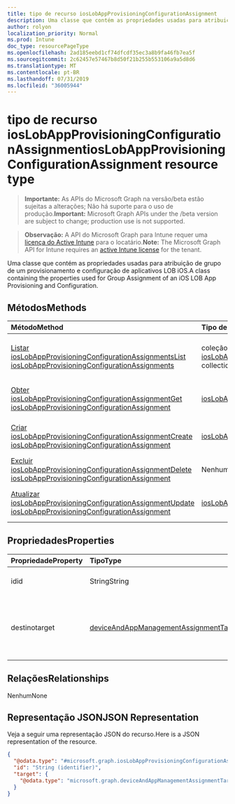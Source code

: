 ```yaml
---
title: tipo de recurso iosLobAppProvisioningConfigurationAssignment
description: Uma classe que contém as propriedades usadas para atribuição de grupo de um provisionamento e configuração de aplicativos LOB iOS.
author: rolyon
localization_priority: Normal
ms.prod: Intune
doc_type: resourcePageType
ms.openlocfilehash: 2ad185eebd1cf74dfcdf35ec3a8b9fa46fb7ea5f
ms.sourcegitcommit: 2c62457e57467b8d50f21b255b553106a9a5d8d6
ms.translationtype: MT
ms.contentlocale: pt-BR
ms.lasthandoff: 07/31/2019
ms.locfileid: "36005944"
---
```

# <a name="ioslobappprovisioningconfigurationassignment-resource-type"></a><span data-ttu-id="1d189-103">tipo de recurso iosLobAppProvisioningConfigurationAssignment</span><span class="sxs-lookup"><span data-stu-id="1d189-103">iosLobAppProvisioningConfigurationAssignment resource type</span></span>

> <span data-ttu-id="1d189-104">**Importante:** As APIs do Microsoft Graph na versão/beta estão sujeitas a alterações; Não há suporte para o uso de produção.</span><span class="sxs-lookup"><span data-stu-id="1d189-104">**Important:** Microsoft Graph APIs under the /beta version are subject to change; production use is not supported.</span></span>

> <span data-ttu-id="1d189-105">**Observação:** A API do Microsoft Graph para Intune requer uma [licença do Active Intune](https://go.microsoft.com/fwlink/?linkid=839381) para o locatário.</span><span class="sxs-lookup"><span data-stu-id="1d189-105">**Note:** The Microsoft Graph API for Intune requires an [active Intune license](https://go.microsoft.com/fwlink/?linkid=839381) for the tenant.</span></span>

<span data-ttu-id="1d189-106">Uma classe que contém as propriedades usadas para atribuição de grupo de um provisionamento e configuração de aplicativos LOB iOS.</span><span class="sxs-lookup"><span data-stu-id="1d189-106">A class containing the properties used for Group Assignment of an iOS LOB App Provisioning and Configuration.</span></span>

## <a name="methods"></a><span data-ttu-id="1d189-107">Métodos</span><span class="sxs-lookup"><span data-stu-id="1d189-107">Methods</span></span>
|<span data-ttu-id="1d189-108">Método</span><span class="sxs-lookup"><span data-stu-id="1d189-108">Method</span></span>|<span data-ttu-id="1d189-109">Tipo de retorno</span><span class="sxs-lookup"><span data-stu-id="1d189-109">Return Type</span></span>|<span data-ttu-id="1d189-110">Descrição</span><span class="sxs-lookup"><span data-stu-id="1d189-110">Description</span></span>|
|:---|:---|:---|
|[<span data-ttu-id="1d189-111">Listar iosLobAppProvisioningConfigurationAssignments</span><span class="sxs-lookup"><span data-stu-id="1d189-111">List iosLobAppProvisioningConfigurationAssignments</span></span>](../api/intune-apps-ioslobappprovisioningconfigurationassignment-list.md)|<span data-ttu-id="1d189-112">coleção [iosLobAppProvisioningConfigurationAssignment](../resources/intune-apps-ioslobappprovisioningconfigurationassignment.md)</span><span class="sxs-lookup"><span data-stu-id="1d189-112">[iosLobAppProvisioningConfigurationAssignment](../resources/intune-apps-ioslobappprovisioningconfigurationassignment.md) collection</span></span>|<span data-ttu-id="1d189-113">Listar Propriedades e relações dos objetos [iosLobAppProvisioningConfigurationAssignment](../resources/intune-apps-ioslobappprovisioningconfigurationassignment.md) .</span><span class="sxs-lookup"><span data-stu-id="1d189-113">List properties and relationships of the [iosLobAppProvisioningConfigurationAssignment](../resources/intune-apps-ioslobappprovisioningconfigurationassignment.md) objects.</span></span>|
|[<span data-ttu-id="1d189-114">Obter iosLobAppProvisioningConfigurationAssignment</span><span class="sxs-lookup"><span data-stu-id="1d189-114">Get iosLobAppProvisioningConfigurationAssignment</span></span>](../api/intune-apps-ioslobappprovisioningconfigurationassignment-get.md)|[<span data-ttu-id="1d189-115">iosLobAppProvisioningConfigurationAssignment</span><span class="sxs-lookup"><span data-stu-id="1d189-115">iosLobAppProvisioningConfigurationAssignment</span></span>](../resources/intune-apps-ioslobappprovisioningconfigurationassignment.md)|<span data-ttu-id="1d189-116">Leia as propriedades e as relações do objeto [iosLobAppProvisioningConfigurationAssignment](../resources/intune-apps-ioslobappprovisioningconfigurationassignment.md) .</span><span class="sxs-lookup"><span data-stu-id="1d189-116">Read properties and relationships of the [iosLobAppProvisioningConfigurationAssignment](../resources/intune-apps-ioslobappprovisioningconfigurationassignment.md) object.</span></span>|
|[<span data-ttu-id="1d189-117">Criar iosLobAppProvisioningConfigurationAssignment</span><span class="sxs-lookup"><span data-stu-id="1d189-117">Create iosLobAppProvisioningConfigurationAssignment</span></span>](../api/intune-apps-ioslobappprovisioningconfigurationassignment-create.md)|[<span data-ttu-id="1d189-118">iosLobAppProvisioningConfigurationAssignment</span><span class="sxs-lookup"><span data-stu-id="1d189-118">iosLobAppProvisioningConfigurationAssignment</span></span>](../resources/intune-apps-ioslobappprovisioningconfigurationassignment.md)|<span data-ttu-id="1d189-119">Criar um novo objeto [iosLobAppProvisioningConfigurationAssignment](../resources/intune-apps-ioslobappprovisioningconfigurationassignment.md) .</span><span class="sxs-lookup"><span data-stu-id="1d189-119">Create a new [iosLobAppProvisioningConfigurationAssignment](../resources/intune-apps-ioslobappprovisioningconfigurationassignment.md) object.</span></span>|
|[<span data-ttu-id="1d189-120">Excluir iosLobAppProvisioningConfigurationAssignment</span><span class="sxs-lookup"><span data-stu-id="1d189-120">Delete iosLobAppProvisioningConfigurationAssignment</span></span>](../api/intune-apps-ioslobappprovisioningconfigurationassignment-delete.md)|<span data-ttu-id="1d189-121">Nenhum</span><span class="sxs-lookup"><span data-stu-id="1d189-121">None</span></span>|<span data-ttu-id="1d189-122">Exclui [iosLobAppProvisioningConfigurationAssignment](../resources/intune-apps-ioslobappprovisioningconfigurationassignment.md).</span><span class="sxs-lookup"><span data-stu-id="1d189-122">Deletes a [iosLobAppProvisioningConfigurationAssignment](../resources/intune-apps-ioslobappprovisioningconfigurationassignment.md).</span></span>|
|[<span data-ttu-id="1d189-123">Atualizar iosLobAppProvisioningConfigurationAssignment</span><span class="sxs-lookup"><span data-stu-id="1d189-123">Update iosLobAppProvisioningConfigurationAssignment</span></span>](../api/intune-apps-ioslobappprovisioningconfigurationassignment-update.md)|[<span data-ttu-id="1d189-124">iosLobAppProvisioningConfigurationAssignment</span><span class="sxs-lookup"><span data-stu-id="1d189-124">iosLobAppProvisioningConfigurationAssignment</span></span>](../resources/intune-apps-ioslobappprovisioningconfigurationassignment.md)|<span data-ttu-id="1d189-125">Atualiza as propriedades de um objeto [iosLobAppProvisioningConfigurationAssignment](../resources/intune-apps-ioslobappprovisioningconfigurationassignment.md) .</span><span class="sxs-lookup"><span data-stu-id="1d189-125">Update the properties of a [iosLobAppProvisioningConfigurationAssignment](../resources/intune-apps-ioslobappprovisioningconfigurationassignment.md) object.</span></span>|

## <a name="properties"></a><span data-ttu-id="1d189-126">Propriedades</span><span class="sxs-lookup"><span data-stu-id="1d189-126">Properties</span></span>
|<span data-ttu-id="1d189-127">Propriedade</span><span class="sxs-lookup"><span data-stu-id="1d189-127">Property</span></span>|<span data-ttu-id="1d189-128">Tipo</span><span class="sxs-lookup"><span data-stu-id="1d189-128">Type</span></span>|<span data-ttu-id="1d189-129">Descrição</span><span class="sxs-lookup"><span data-stu-id="1d189-129">Description</span></span>|
|:---|:---|:---|
|<span data-ttu-id="1d189-130">id</span><span class="sxs-lookup"><span data-stu-id="1d189-130">id</span></span>|<span data-ttu-id="1d189-131">String</span><span class="sxs-lookup"><span data-stu-id="1d189-131">String</span></span>|<span data-ttu-id="1d189-132">Chave da entidade.</span><span class="sxs-lookup"><span data-stu-id="1d189-132">Key of the entity.</span></span>|
|<span data-ttu-id="1d189-133">destino</span><span class="sxs-lookup"><span data-stu-id="1d189-133">target</span></span>|[<span data-ttu-id="1d189-134">deviceAndAppManagementAssignmentTarget</span><span class="sxs-lookup"><span data-stu-id="1d189-134">deviceAndAppManagementAssignmentTarget</span></span>](../resources/intune-shared-deviceandappmanagementassignmenttarget.md)|<span data-ttu-id="1d189-135">A atribuição do grupo de destino definida pelo administrador.</span><span class="sxs-lookup"><span data-stu-id="1d189-135">The target group assignment defined by the admin.</span></span>|

## <a name="relationships"></a><span data-ttu-id="1d189-136">Relações</span><span class="sxs-lookup"><span data-stu-id="1d189-136">Relationships</span></span>
<span data-ttu-id="1d189-137">Nenhum</span><span class="sxs-lookup"><span data-stu-id="1d189-137">None</span></span>

## <a name="json-representation"></a><span data-ttu-id="1d189-138">Representação JSON</span><span class="sxs-lookup"><span data-stu-id="1d189-138">JSON Representation</span></span>
<span data-ttu-id="1d189-139">Veja a seguir uma representação JSON do recurso.</span><span class="sxs-lookup"><span data-stu-id="1d189-139">Here is a JSON representation of the resource.</span></span>
<!-- {
  "blockType": "resource",
  "keyProperty": "id",
  "@odata.type": "microsoft.graph.iosLobAppProvisioningConfigurationAssignment"
}
-->
``` json
{
  "@odata.type": "#microsoft.graph.iosLobAppProvisioningConfigurationAssignment",
  "id": "String (identifier)",
  "target": {
    "@odata.type": "microsoft.graph.deviceAndAppManagementAssignmentTarget"
  }
}
```





